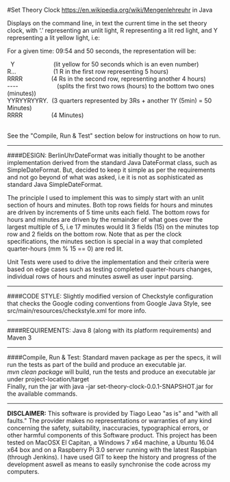 #Set Theory Clock
https://en.wikipedia.org/wiki/Mengenlehreuhr in Java

Displays on the command line, in text the current time in the set theory clock, with ‘.’ representing an unlit light, R representing a lit red light, and Y representing a lit yellow light, i.e:

For a given time: 09:54 and 50 seconds, the representation will be:<br />

&nbsp;&nbsp;Y &nbsp;&nbsp;&nbsp;&nbsp;&nbsp;&nbsp;&nbsp;&nbsp;&nbsp;&nbsp;&nbsp;&nbsp;&nbsp;&nbsp;&nbsp;&nbsp;&nbsp;&nbsp;&nbsp;&nbsp;&nbsp;&nbsp;(lit yellow for 50 seconds which is an even number)<br />
R...&nbsp;&nbsp;&nbsp;&nbsp;&nbsp;&nbsp;&nbsp;&nbsp;&nbsp;&nbsp;&nbsp;&nbsp;&nbsp;&nbsp;&nbsp;&nbsp;&nbsp;&nbsp;&nbsp;&nbsp;&nbsp;&nbsp;(1 R in the first row representing 5 hours)<br /> 
RRRR&nbsp;&nbsp;&nbsp;&nbsp;&nbsp;&nbsp;&nbsp;&nbsp;&nbsp;&nbsp;&nbsp;&nbsp;&nbsp;&nbsp;&nbsp;&nbsp;&nbsp;(4 Rs in the second row, representing another 4 hours)<br /> 
---- &nbsp;&nbsp;&nbsp;&nbsp;&nbsp;&nbsp;&nbsp;&nbsp;&nbsp;&nbsp;&nbsp;&nbsp;&nbsp;&nbsp;&nbsp;&nbsp;&nbsp;&nbsp;&nbsp;&nbsp;&nbsp;&nbsp;(splits the first two rows (hours) to the bottom two ones (minutes))<br />
YYRYYRYYRY. &nbsp;(3 quarters represented by 3Rs + another 1Y (5min) = 50 Minutes)<br />
RRRR&nbsp;&nbsp;&nbsp;&nbsp;&nbsp;&nbsp;&nbsp;&nbsp;&nbsp;&nbsp;&nbsp;&nbsp;&nbsp;&nbsp;&nbsp;&nbsp;&nbsp;(4 Minutes)<br />
<br />


See the "Compile, Run & Test" section below for instructions on how to run.


-----------------------------------------------------
####DESIGN:
BerlinUhrDateFormat was initially thought to be another implementation derived from the standard Java DateFormat class, such as SimpleDateFormat. But,
decided to keep it simple as per the requirements and not go beyond of what was asked, i.e it is not as sophisticated as standard Java SimpleDateFormat.

The principle I used to implement this was to simply start with an unlit section of hours and minutes. Both top rows fields for hours and minutes are driven by
increments of 5 time units each field. The bottom rows for hours and minutes are driven by the remainder of what goes over the largest multiple of 5, 
i.e 17 minutes would lit 3 fields (15) on the minutes top row and 2 fields on the bottom row.
Note that as per the clock specifications, the minutes section is special in a way that completed quarter-hours (mm % 15 == 0) are red lit.

Unit Tests were used to drive the implementation and their criteria were based on edge cases such as testing completed quarter-hours changes, individual rows of hours and minutes aswell as user input parsing. 

-----------------------------------------------------

####CODE STYLE:
Slightly modified version of Checkstyle configuration that checks the Google coding conventions from Google Java Style, see src/main/resources/checkstyle.xml for more info.

-----------------------------------------------------

####REQUIREMENTS:
Java 8 (along with its platform requirements) and Maven 3

-----------------------------------------------------
####Compile, Run & Test:
Standard maven package as per the specs, it will run the tests as part of the build and produce an executable jar. <br />
*mvn clean package*  will build, run the tests and produce an executable jar under project-location/target <br />
Finally, run the jar with java -jar set-theory-clock-0.0.1-SNAPSHOT.jar for the available commands.

-----------------------------------------------------

**DISCLAIMER:**
This software is provided by Tiago Leao "as is" and "with all faults." The provider makes no representations or warranties of any kind concerning the safety, suitability, inaccuracies, typographical errors, or other harmful components of this Software product.
This project has been tested on MacOSX El Capitan, a Windows 7 x64 machine, a Ubuntu 16.04 x64 box and on a Raspberry Pi 3.0 server running with the latest Raspbian (through Jenkins).
I have used GIT to keep the history and progress of the development aswell as means to easily synchronise the code across my computers.